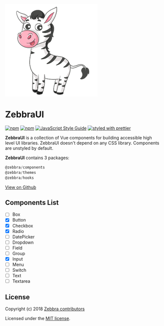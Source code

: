 ![Logo](https://github.com/ghalex/vue-ui/blob/main/public/logo.png)

# ZebbraUI

[![npm](https://img.shields.io/npm/dm/zebbra.svg)](https://www.npmjs.com/package/@zebbra/vue-ui)
[![npm](https://img.shields.io/npm/v/zebbra.svg)](https://www.npmjs.com/package/@zebbra/vue-ui)
[![JavaScript Style Guide](https://img.shields.io/badge/code_style-standard-brightgreen.svg)](https://standardjs.com)
[![styled with prettier](https://img.shields.io/badge/styled_with-prettier-ff69b4.svg)](https://github.com/prettier/prettier)

**ZebbraUI** is a collection of Vue components for building accessible high level UI libraries. ZebbraUI doesn't depend on any CSS library. Components are unstyled by default.

**ZebbraUI** contains 3 packages:

```js static
@zebbra/components
@zebbra/themes
@zebbra/hooks
```

[View on Github](https://github.com/ghalex/vue-ui)

## Components List

- [ ] Box
- [x] Button
- [x] Checkbox
- [x] Radio
- [ ] DatePicker
- [ ] Dropdown
- [ ] Field
- [ ] Group
- [x] Input
- [ ] Menu
- [ ] Switch
- [ ] Text
- [ ] Textarea

## License

Copyright (c) 2018 [Zebbra contributors](https://github.com/ghalex/vue-ui/graphs/contributors)

Licensed under the [MIT license](https://github.com/ghalex/vue-ui/blob/HEAD/LICENSE).
